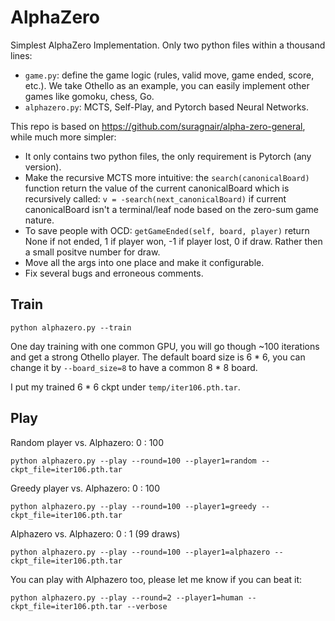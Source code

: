 # AlphaZero
Simplest AlphaZero Implementation. Only two python files within a thousand lines:
- `game.py`: define the game logic (rules, valid move, game ended, score, etc.). We take Othello as an example, you can easily implement other games like gomoku, chess, Go.
- `alphazero.py`: MCTS, Self-Play, and Pytorch based Neural Networks.

This repo is based on https://github.com/suragnair/alpha-zero-general, while much more simpler:
- It only contains two python files, the only requirement is Pytorch (any version).
- Make the recursive MCTS more intuitive: the `search(canonicalBoard)` function return the value of the current canonicalBoard which is recursively called: `v = -search(next_canonicalBoard)` if current canonicalBoard isn't a terminal/leaf node based on the zero-sum game nature.
- To save people with OCD: `getGameEnded(self, board, player)` return None if not ended, 1 if player won, -1 if player lost, 0 if draw. Rather then a small positve number for draw.
- Move all the args into one place and make it configurable.
- Fix several bugs and erroneous comments.

## Train

```
python alphazero.py --train
```
One day training with one common GPU, you will go though ~100 iterations and get a strong Othello player. The default board size is 6 * 6, you can change it by `--board_size=8` to have a common 8 * 8 board.

I put my trained 6 * 6 ckpt under `temp/iter106.pth.tar`.
## Play
Random player vs. Alphazero: 0 : 100
```
python alphazero.py --play --round=100 --player1=random --ckpt_file=iter106.pth.tar
```

Greedy player vs. Alphazero: 0 : 100
```
python alphazero.py --play --round=100 --player1=greedy --ckpt_file=iter106.pth.tar
```

Alphazero vs. Alphazero: 0 : 1 (99 draws)
```
python alphazero.py --play --round=100 --player1=alphazero --ckpt_file=iter106.pth.tar
```

You can play with Alphazero too, please let me know if you can beat it:
```
python alphazero.py --play --round=2 --player1=human --ckpt_file=iter106.pth.tar --verbose
```
